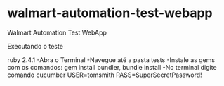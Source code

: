 # walmart-automation-test-webapp
Walmart Automation Test WebApp

Executando o teste

ruby 2.4.1
-Abra o Terminal
-Navegue até a pasta tests
-Instale as gems com os comandos: gem install bundler, bundle install
-No terminal digite comando cucumber USER=tomsmith PASS=SuperSecretPassword!
